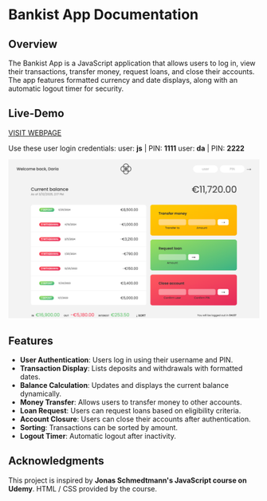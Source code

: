 # Bankist App Documentation

## Overview

The Bankist App is a JavaScript application that allows users to log in, view their transactions, transfer money, request loans, and close their accounts. The app features formatted currency and date displays, along with an automatic logout timer for security.

## Live-Demo

[VISIT WEBPAGE](https://bankist-app-daria-aleshina.netlify.app/)

Use these user login credentials:
user: **js** | PIN: **1111**
user: **da** | PIN: **2222**

![Main Screen](bankist-app-screenshot.png)

## Features

- **User Authentication**: Users log in using their username and PIN.
- **Transaction Display**: Lists deposits and withdrawals with formatted dates.
- **Balance Calculation**: Updates and displays the current balance dynamically.
- **Money Transfer**: Allows users to transfer money to other accounts.
- **Loan Request**: Users can request loans based on eligibility criteria.
- **Account Closure**: Users can close their accounts after authentication.
- **Sorting**: Transactions can be sorted by amount.
- **Logout Timer**: Automatic logout after inactivity.

## Acknowledgments

This project is inspired by **Jonas Schmedtmann's JavaScript course on Udemy**. HTML / CSS provided by the course.
